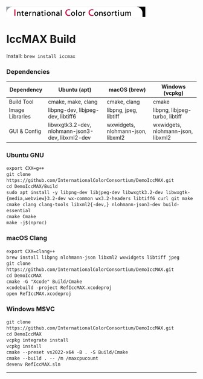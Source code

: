 [![color.org logo](ReadMeFiles/ICC_header.png "color.org")](https://color.org)

# IccMAX Build

Install: `brew install iccmax`

### Dependencies
| Dependency         | Ubuntu (apt)                     | macOS (brew)          | Windows (vcpkg)       |
|--------------------|----------------------------------|------------------------|------------------------|
| Build Tool         | cmake, make, clang               | cmake, clang           | cmake                  |
| Image Libraries    | libpng-dev, libjpeg-dev, libtiff6| libpng, jpeg, libtiff  | libpng, libjpeg-turbo, libtiff |
| GUI & Config       | libwxgtk3.2-dev, nlohmann-json3-dev, libxml2-dev | wxwidgets, nlohmann-json, libxml2 | wxwidgets, nlohmann-json, libxml2 |

### Ubuntu GNU

```
export CXX=g++
git clone https://github.com/InternationalColorConsortium/DemoIccMAX.git
cd DemoIccMAX/Build
sudo apt install -y libpng-dev libjpeg-dev libwxgtk3.2-dev libwxgtk-{media,webview}3.2-dev wx-common wx3.2-headers libtiff6 curl git make cmake clang clang-tools libxml2{-dev,} nlohmann-json3-dev build-essential
cmake Cmake
make -j$(nproc)
```

### macOS Clang

```
export CXX=clang++
brew install libpng nlohmann-json libxml2 wxwidgets libtiff jpeg
git clone https://github.com/InternationalColorConsortium/DemoIccMAX.git
cd DemoIccMAX
cmake -G "Xcode" Build/Cmake
xcodebuild -project RefIccMAX.xcodeproj
open RefIccMAX.xcodeproj
```

### Windows MSVC

```
git clone https://github.com/InternationalColorConsortium/DemoIccMAX.git
cd DemoIccMAX
vcpkg integrate install
vcpkg install
cmake --preset vs2022-x64 -B . -S Build/Cmake
cmake --build . -- /m /maxcpucount
devenv RefIccMAX.sln
```

---
